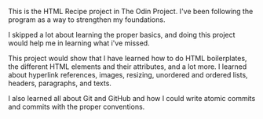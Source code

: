 This is the HTML Recipe project in The Odin Project. I've been following the program as a way to strengthen my foundations.

I skipped a lot about learning the proper basics, and doing this project would help me in learning what i've missed.

This project would show that I have learned how to do HTML boilerplates, the different HTML elements and their attributes, and a lot more.
I learned about hyperlink references, images, resizing, unordered and ordered lists, headers, paragraphs, and texts.

I also learned all about Git and GitHub and how I could write atomic commits and commits with the proper conventions.
